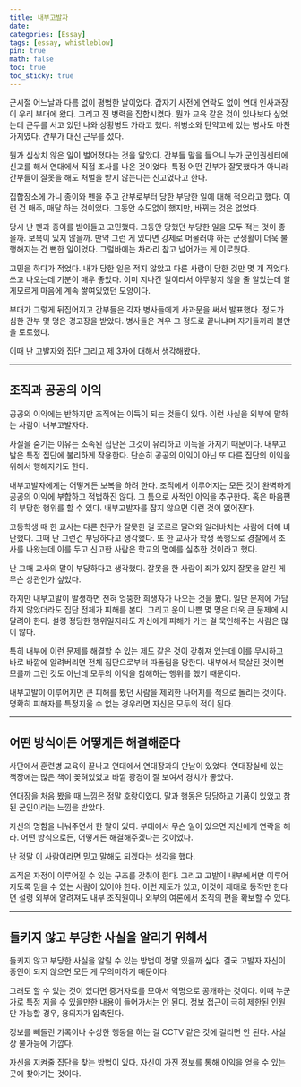 ```yaml
---
title: 내부고발자
date: 
categories: [Essay]
tags: [essay, whistleblow]
pin: true
math: false
toc: true
toc_sticky: true
---
```


군시절 어느날과 다름 없이 평범한 날이었다. 갑자기 사전에 연락도 없이 연대 인사과장이 우리 부대에 왔다. 그리고 전 병력을 집합시켰다. 뭔가 교육 같은 것이 있나보다 싶었는데 근무를 서고 있던 나와 상황병도 가라고 했다. 위병소와 탄약고에 있는 병사도 마찬가지였다. 간부가 대신 근무를 섰다.

뭔가 심상치 않은 일이 벌어졌다는 것을 알았다. 간부들 말을 들으니 누가 군인권센터에 신고를 해서 연대에서 직접 조사를 나온 것이었다. 특정 어떤 간부가 잘못했다가 아니라 간부들이 잘못을 해도 처벌을 받지 않는다는 신고였다고 한다.

집합장소에 가니 종이와 펜을 주고 간부로부터 당한 부당한 일에 대해 적으라고 했다. 이런 건 매주, 매달 하는 것이었다. 그동안 수도없이 했지만, 바뀌는 것은 없었다.

당시 난 펜과 종이를 받아들고 고민했다. 그동안 당했던 부당한 일을 모두 적는 것이 좋을까. 보복이 있지 않을까. 만약 그런 게 있다면 강제로 머물러야 하는 군생활이 더욱 불행해지는 건 뻔한 일이었다. 그럴바에는 차라리 참고 넘어가는 게 이로웠다.

고민을 하다가 적었다. 내가 당한 일은 적지 않았고 다른 사람이 당한 것만 몇 개 적었다. 쓰고 나오는데 기분이 매우 좋았다. 이미 지나간 일이라서 아무렇지 않을 줄 알았는데 알게모르게 마음에 계속 쌓여있었던 모양이다.

부대가 그렇게 뒤집어지고 간부들은 각자 병사들에게 사과문을 써서 발표했다. 정도가 심한 간부 몇 명은 경고장을 받았다. 병사들은 겨우 그 정도로 끝나냐며 자기들끼리 불만을 토로했다.

이때 난 고발자와 집단 그리고 제 3자에 대해서 생각해봤다.

***

## __조직과 공공의 이익__

공공의 이익에는 반하지만 조직에는 이득이 되는 것들이 있다. 이런 사실을 외부에 말하는 사람이 내부고발자다.

사실을 숨기는 이유는 소속된 집단은 그것이 유리하고 이득을 가지기 때문이다. 내부고발은 특정 집단에 불리하게 작용한다. 단순히 공공의 이익이 아닌 또 다른 집단의 이익을 위해서 행해지기도 한다.

내부고발자에게는 어떻게든 보복을 하려 한다. 조직에서 이루어지는 모든 것이 완벽하게 공공의 이익에 부합하고 적법하진 않다. 그 틈으로 사적인 이익을 추구한다. 혹은 마음편히 부당한 행위를 할 수 있다. 내부고발자를 잡지 않으면 이런 것이 없어진다.

고등학생 때 한 교사는 다른 친구가 잘못한 걸 쪼르르 달려와 일러바치는 사람에 대해 비난했다. 그때 난 그런건 부당하다고 생각했다. 또 한 교사가 학생 폭행으로 경찰에서 조사를 나왔는데 이를 두고 신고한 사람은 학교의 명예를 실추한 것이라고 했다.

난 그때 교사의 말이 부당하다고 생각했다. 잘못을 한 사람이 죄가 있지 잘못을 알린 게 무슨 상관인가 싶었다.

하지만 내부고발이 발생하면 전혀 엉뚱한 희생자가 나오는 것을 봤다. 일단 문제에 가담하지 않았더라도 집단 전체가 피해를 본다. 그리고 운이 나쁜 몇 명은 더욱 큰 문제에 시달려야 한다. 설령 정당한 행위일지라도 자신에게 피해가 가는 걸 묵인해주는 사람은 많이 않다.

특히 내부에 이런 문제를 해결할 수 있는 제도 같은 것이 갖춰져 있는데 이를 무시하고 바로 바깥에 알려버리면 전체 집단으로부터 따돌림을 당한다. 내부에서 묵살된 것이면 모를까 그런 것도 아닌데 모두의 이익을 침해하는 행위를 했기 때문이다.

내부고발이 이루어지면 큰 피해를 봤던 사람을 제외한 나머지를 적으로 돌리는 것이다. 명확히 피해자를 특정지울 수 없는 경우라면 자신은 모두의 적이 된다.

***

## __어떤 방식이든 어떻게든 해결해준다__

사단에서 훈련병 교육이 끝나고 연대에서 연대장과의 만남이 있었다. 연대장실에 있는 책장에는 많은 책이 꽂혀있었고 바깥 광경이 잘 보여서 경치가 좋았다.

연대장을 처음 봤을 때 느낌은 정말 호랑이였다. 말과 행동은 당당하고 기품이 있었고 참된 군인이라는 느낌을 받았다.

자신의 명함을 나눠주면서 한 말이 있다. 부대에서 무슨 일이 있으면 자신에게 연락을 해라. 어떤 방식으로든, 어떻게든 해결해주겠다는 것이었다.

난 정말 이 사람이라면 믿고 말해도 되겠다는 생각을 했다.

조직은 자정이 이루어질 수 있는 구조를 갖춰야 한다. 그리고 고발이 내부에서만 이루어지도록 믿을 수 있는 사람이 있어야 한다. 이런 제도가 있고, 이것이 제대로 동작만 한다면 설령 외부에 알려져도 내부 조직원이나 외부의 여론에서 조직의 편을 확보할 수 있다.

***

## __들키지 않고 부당한 사실을 알리기 위해서__

들키지 않고 부당한 사실을 알릴 수 있는 방법이 정말 있을까 싶다. 결국 고발자 자신이 증인이 되지 않으면 모든 게 무의미하기 때문이다.

그래도 할 수 있는 것이 있다면 증거자료를 모아서 익명으로 공개하는 것이다. 이때 누군가로 특정 지을 수 있을만한 내용이 들어가서는 안 된다. 정보 접근이 극히 제한된 인원만 가능할 경우, 용의자가 압축된다.

정보를 빼돌린 기록이나 수상한 행동을 하는 걸 CCTV 같은 것에 걸리면 안 된다. 사실상 불가능에 가깝다.

자신을 지켜줄 집단을 찾는 방법이 있다. 자신이 가진 정보를 통해 이익을 얻을 수 있는 곳에 찾아가는 것이다.
